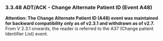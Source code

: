 ### 3.3.48 ADT/ACK - Change Alternate Patient ID (Event A48)

**Attention: The Change Alternate Patient ID (A48) event was maintained for backward compatibility only as of v2.3.1 and withdrawn as of v2.7.** From V 2.3.1 onwards, the reader is referred to the A37 (Change patient Identifier List) event.
